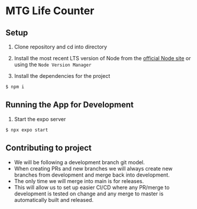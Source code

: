 # MTG Life Counter

## Setup
1. Clone repository and cd into directory

2. Install the most recent LTS version of Node from the [official Node site](https://nodejs.org/en/) or using the `Node Version Manager`

3. Install the dependencies for the project
```
$ npm i
```

## Running the App for Development
1. Start the expo server
```
$ npx expo start
```

## Contributing to project
- We will be following a development branch git model. 
- When creating PRs and new branches we will always create new branches from development and merge back into development.
- The only time we will merge into main is for releases.
- This will allow us to set up easier CI/CD where any PR/merge to development is tested on change and any merge to master is automatically built and released.
